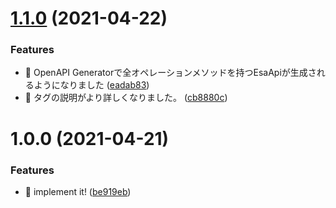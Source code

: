 # [1.1.0](https://github.com/suin/esa-openapi/compare/v1.0.0...v1.1.0) (2021-04-22)


### Features

* 🎸 OpenAPI Generatorで全オペレーションメソッドを持つEsaApiが生成されるようになりました ([eadab83](https://github.com/suin/esa-openapi/commit/eadab83ba66c78ae2b2e8786b284b510f9f206cd))
* 🎸 タグの説明がより詳しくなりました。 ([cb8880c](https://github.com/suin/esa-openapi/commit/cb8880caadb73661f9fc9b912d19dc3861a4c0a5))

# 1.0.0 (2021-04-21)


### Features

* 🎸 implement it! ([be919eb](https://github.com/suin/esa-openapi/commit/be919eb9ca605c65e3f8b75e540ad32d77ab18d5))
